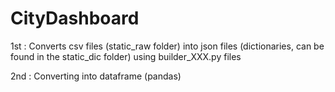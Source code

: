 # CityDashboard

1st : Converts csv files (static_raw folder) into json files (dictionaries, can be found in the static_dic folder) using builder_XXX.py files

2nd : Converting into dataframe (pandas)
